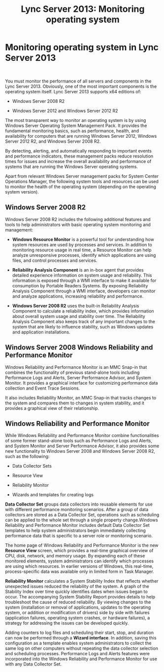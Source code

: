 ﻿---
title: 'Lync Server 2013: Monitoring operating system'
TOCTitle: Monitoring operating system
ms:assetid: 72406d3e-54c8-4796-8d6d-2144a5b6f030
ms:mtpsurl: https://technet.microsoft.com/en-us/library/Dn720918(v=OCS.15)
ms:contentKeyID: 63969617
ms.date: 01/27/2015
mtps_version: v=OCS.15
---

# Monitoring operating system in Lync Server 2013

 


You must monitor the performance of all servers and components in the Lync Server 2013. Obviously, one of the most important components is the operating system itself. Lync Server 2013 supports x64 editions of:

  - Windows Server 2008 R2

  - Windows Server 2012 and Windows Server 2012 R2

The most transparent way to monitor an operating system is by using Windows Server Operating System Management Pack. It provides the fundamental monitoring basics, such as performance, health, and availability for computers that are running Windows Server 2012, Windows Server 2012 R2, and Windows Server 2008 R2.

By detecting, alerting, and automatically responding to important events and performance indicators, these management packs reduce resolution times for issues and increase the overall availability and performance of systems that are running the Windows Server operating systems.

Apart from relevant Windows Server management packs for System Center Operations Manager, the following system tools and resources can be used to monitor the health of the operating system (depending on the operating system version).

## Windows Server 2008 R2

Windows Server 2008 R2 includes the following additional features and tools to help administrators with basic operating system monitoring and management:

  - **Windows Resource Monitor** is a powerful tool for understanding how system resources are used by processes and services. In addition to monitoring resource usage in real time, a Resource Monitor can help analyze unresponsive processes, identify which applications are using files, and control processes and services.

  - **Reliability Analysis Component** is an in-box agent that provides detailed experience information on system usage and reliability. This information is exposed through a WMI interface to make it available for consumption by Portable Readers Systems. By exposing Reliability Analysis Component through a WMI interface, developers can monitor and analyze applications, increasing reliability and performance.

  - **Windows Server 2008 R2** uses the built-in Reliability Analysis Component to calculate a reliability index, which provides information about overall system usage and stability over time. The Reliability Analysis Component also keeps track of any important changes to the system that are likely to influence stability, such as Windows updates and application installations.

## Windows Server 2008 Windows Reliability and Performance Monitor

Windows Reliability and Performance Monitor is an MMC Snap-in that combines the functionality of previous stand-alone tools including Performance Logs and Alerts, Server Performance Advisor, and System Monitor. It provides a graphical interface for customizing performance data collection and Event Trace Sessions.

It also includes Reliability Monitor, an MMC Snap-in that tracks changes to the system and compares them to changes in system stability, and it provides a graphical view of their relationship.

## Windows Reliability and Performance Monitor

While Windows Reliability and Performance Monitor combine functionalities of some former stand-alone tools such as Performance Logs and Alerts, and System Monitor and Server Performance Advisor, it also provides some new functionality to Windows Server 2008 and Windows Server 2008 R2, such as the following:

  - Data Collector Sets

  - Resource View

  - Reliability Monitor

  - Wizards and templates for creating logs

**Data Collector Set** groups data collectors into reusable elements for use with different performance monitoring scenarios. After a group of data collectors are stored as a Data Collector Set, operations such as scheduling can be applied to the whole set through a single property change.Windows Reliability and Performance Monitor includes default Data Collector Set templates to help system administrators begin immediately collecting performance data that is specific to a server role or monitoring scenario.

The home page of Windows Reliability and Performance Monitor is the new **Resource View** screen, which provides a real-time graphical overview of CPU, disk, network, and memory usage. By expanding each of these monitored elements, system administrators can identify which processes are using which resources. In earlier versions of Windows, this real-time, process-specific data was available only in limited form in Task Manager.

**Reliability Monitor** calculates a System Stability Index that reflects whether unexpected issues reduced the reliability of the system. A graph of the Stability Index over time quickly identifies dates when issues began to occur. The accompanying System Stability Report provides details to help troubleshoot the cause of reduced reliability. By viewing changes to the system (installation or removal of applications, updates to the operating system, or addition or modification of drivers) side by side with failures (application failures, operating system crashes, or hardware failures), a strategy for addressing the issues can be developed quickly.

Adding counters to log files and scheduling their start, stop, and duration can now be performed through a **Wizard interface**. In addition, saving this configuration as a template enables system administrators to collect the same log on other computers without repeating the data collector selection and scheduling processes. Performance Logs and Alerts features were incorporated into the Windows Reliability and Performance Monitor for use with any Data Collector Set.

